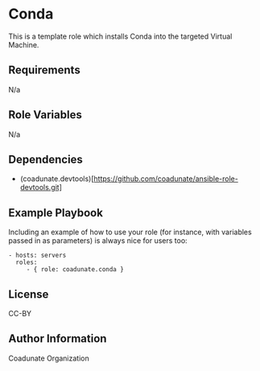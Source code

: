 Conda
=========

This is a template role which installs Conda into the targeted Virtual Machine.

Requirements
------------

N/a

Role Variables
--------------

N/a

Dependencies
------------

- (coadunate.devtools)[https://github.com/coadunate/ansible-role-devtools.git]

Example Playbook
----------------

Including an example of how to use your role (for instance, with variables passed in as parameters) is always nice for users too:

    - hosts: servers
      roles:
         - { role: coadunate.conda }

License
-------

CC-BY

Author Information
------------------

Coadunate Organization
